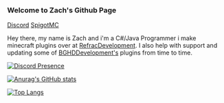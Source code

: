 ### Welcome to Zach's Github Page

[Discord](https://discord.gg/EFeSKPg739) [SpigotMC](https://www.spigotmc.org/members/refrac.890273/)

Hey there, my name is Zach and i'm a C#/Java Programmer i make minecraft plugins over at [RefracDevelopment](https://github.com/RefracDevelopment). I also help with support and updating some of [BGHDDevelopment's](https://github.com/BGHDDevelopment) plugins from time to time.

[![Discord Presence](https://lanyard.cnrad.dev/api/275139023394177024)](https://discord.com/users/275139023394177024)

[![Anurag's GitHub stats](https://github-readme-stats.vercel.app/api?username=Refrac&theme=tokyonight)](https://github.com/anuraghazra/github-readme-stats)

[![Top Langs](https://github-readme-stats.vercel.app/api/top-langs/?username=Refrac&theme=tokyonight)](https://github.com/anuraghazra/github-readme-stats)
